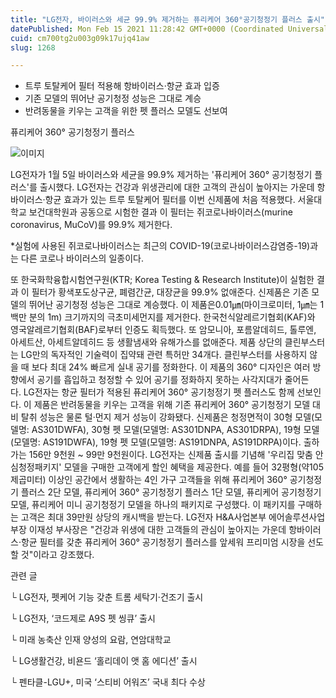```yaml
---
title: "LG전자, 바이러스와 세균 99.9% 제거하는 퓨리케어 360°공기청정기 플러스 출시"
datePublished: Mon Feb 15 2021 11:28:42 GMT+0000 (Coordinated Universal Time)
cuid: cm700tg2u003g09k17ujq41aw
slug: 1268

---
```



- 트루 토탈케어 필터 적용해 항바이러스·항균 효과 입증
- 기존 모델의 뛰어난 공기청정 성능은 그대로 계승
- 반려동물을 키우는 고객을 위한 펫 플러스 모델도 선보여

퓨리케어 360° 공기청정기 플러스

![이미지](https://cdn.hashnode.com/res/hashnode/image/upload/v1739250458704/3da7766d-2db6-4ac2-ab65-cd4e963c2837.jpeg)

LG전자가 1월 5일 바이러스와 세균을 99.9% 제거하는 '퓨리케어 360° 공기청정기 플러스'를 출시했다. LG전자는 건강과 위생관리에 대한 고객의 관심이 높아지는 가운데 항바이러스·항균 효과가 있는 트루 토탈케어 필터를 이번 신제품에 처음 적용했다. 서울대학교 보건대학원과 공동으로 시험한 결과 이 필터는 쥐코로나바이러스(murine coronavirus, MuCoV)를 99.9% 제거한다.

*실험에 사용된 쥐코로나바이러스는 최근의 COVID-19(코로나바이러스감염증-19)과는 다른 코로나 바이러스의 일종이다.

또 한국화학융합시험연구원(KTR; Korea Testing & Research Institute)이 실험한 결과 이 필터가 황색포도상구균, 폐렴간균, 대장균을 99.9% 없애준다. 신제품은 기존 모델의 뛰어난 공기청정 성능은 그대로 계승했다. 이 제품은0.01㎛(마이크로미터, 1㎛는 1백만 분의 1m) 크기까지의 극초미세먼지를 제거한다. 한국천식알레르기협회(KAF)와 영국알레르기협회(BAF)로부터 인증도 획득했다. 또 암모니아, 포름알데히드, 톨루엔, 아세트산, 아세트알데히드 등 생활냄새와 유해가스를 없애준다. 제품 상단의 클린부스터는 LG만의 독자적인 기술력이 집약돼 관련 특허만 34개다. 클린부스터를 사용하지 않을 때 보다 최대 24% 빠르게 실내 공기를 정화한다. 이 제품의 360° 디자인은 여러 방향에서 공기를 흡입하고 청정할 수 있어 공기를 정화하지 못하는 사각지대가 줄어든다. LG전자는 항균 필터가 적용된 퓨리케어 360° 공기청정기 펫 플러스도 함께 선보인다. 이 제품은 반려동물을 키우는 고객을 위해 기존 퓨리케어 360° 공기청정기 모델 대비 탈취 성능은 물론 털·먼지 제거 성능이 강화됐다. 신제품은 청정면적이 30형 모델(모델명: AS301DWFA), 30형 펫 모델(모델명: AS301DNPA, AS301DRPA), 19형 모델(모델명: AS191DWFA), 19형 펫 모델(모델명: AS191DNPA, AS191DRPA)이다. 출하가는 156만 9천원 ~ 99만 9천원이다. LG전자는 신제품 출시를 기념해 '우리집 맞춤 안심청정패키지' 모델을 구매한 고객에게 할인 혜택을 제공한다. 예를 들어 32평형(약105제곱미터) 이상인 공간에서 생활하는 4인 가구 고객들을 위해 퓨리케어 360° 공기청정기 플러스 2단 모델, 퓨리케어 360° 공기청정기 플러스 1단 모델, 퓨리케어 공기청정기 모델, 퓨리케어 미니 공기청정기 모델을 하나의 패키지로 구성했다. 이 패키지를 구매하는 고객은 최대 39만원 상당의 캐시백을 받는다. LG전자 H&A사업본부 에어솔루션사업부장 이재성 부사장은 "건강과 위생에 대한 고객들의 관심이 높아지는 가운데 항바이러스·항균 필터를 갖춘 퓨리케어 360° 공기청정기 플러스를 앞세워 프리미엄 시장을 선도할 것"이라고 강조했다.

관련 글

└ LG전자, 펫케어 기능 갖춘 트롬 세탁기·건조기 출시

└ LG전자, ‘코드제로 A9S 펫 씽큐’ 출시

└ 미래 농축산 인재 양성의 요람, 연암대학교

└ LG생활건강, 비욘드 ‘홀리데이 앳 홈 에디션’ 출시

└ 펜타클-LGU+, 미국 ‘스티비 어워즈’ 국내 최다 수상
